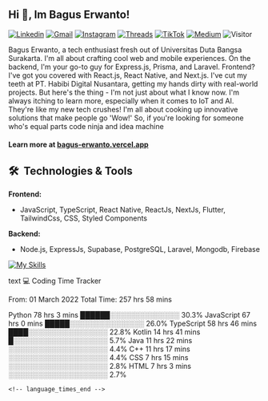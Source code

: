 ## Hi 👋, Im Bagus Erwanto!

[![Linkedin](https://img.shields.io/badge/-baguserwanto-blue?style=flat&logo=Linkedin&logoColor=white)](https://www.linkedin.com/in/baguserwanto/)
[![Gmail](https://img.shields.io/badge/-bagus251001@gmail.com-c14438?style=flat&logo=Gmail&logoColor=white)](mailto:bagus251001@gmail.com)
[![Instagram](https://img.shields.io/badge/-bagus_64byte-e4405f?style=flat&logo=Instagram&logoColor=white)](https://www.instagram.com/bagus_64byte/)
[![Threads](https://img.shields.io/badge/-bagus_64byte-000000?style=flat&logo=threads&logoColor=white)](https://www.threads.net/@bagus_64byte)
[![TikTok](https://img.shields.io/badge/-erwantax-black?style=flat&logo=TikTok&logoColor=white)](https://www.tiktok.com/@erwantax)
[![Medium](https://img.shields.io/badge/-@bagus251001-black?style=flat&logo=Medium&logoColor=white)](https://medium.com/@bagus251001)
![Visitor](https://komarev.com/ghpvc/?username=volumeee&label=Visitor&color=2bbc8a)

Bagus Erwanto, a tech enthusiast fresh out of Universitas Duta Bangsa Surakarta. I'm all about crafting cool web and mobile experiences. On the backend, I'm your go-to guy for Express.js, Prisma, and Laravel. Frontend? I've got you covered with React.js, React Native, and Next.js. I've cut my teeth at PT. Habibi Digital Nusantara, getting my hands dirty with real-world projects. But here's the thing - I'm not just about what I know now. I'm always itching to learn more, especially when it comes to IoT and AI. They're like my new tech crushes! I'm all about cooking up innovative solutions that make people go 'Wow!' So, if you're looking for someone who's equal parts code ninja and idea machine

#### Learn more at [bagus-erwanto.vercel.app](https://bagus-erwanto.vercel.app/about)


## 🛠 &nbsp;Technologies & Tools

**Frontend:**
- JavaScript, TypeScript, React Native, ReactJs, NextJs, Flutter, TailwindCss, CSS, Styled Components

**Backend:**
- Node.js, ExpressJs, Supabase, PostgreSQL, Laravel, Mongodb, Firebase

[![My Skills](https://skillicons.dev/icons?i=javascript,react,typescript,nextjs,java,kotlin,python,html,css,tailwind,nodejs,express,mysql,mongodb,prisma,figma,supabase,postgresql,laravel,firebase,vite,webpack,vercel,git,github,githubactions,androidstudio,arduino,postman,tensorflow&theme=light)](https://skillicons.dev)

<!-- language_times_start -->
text
💻 Coding Time Tracker

From: 01 March 2022
Total Time: 257 hrs 58 mins

Python       78 hrs 3 mins   ██████░░░░░░░░░░░░░░ 30.3%
JavaScript   67 hrs 0 mins   █████░░░░░░░░░░░░░░░ 26.0%
TypeScript   58 hrs 46 mins  ████░░░░░░░░░░░░░░░░ 22.8%
Kotlin       14 hrs 41 mins  █░░░░░░░░░░░░░░░░░░░ 5.7%
Java         11 hrs 22 mins  ░░░░░░░░░░░░░░░░░░░░ 4.4%
C++          11 hrs 17 mins  ░░░░░░░░░░░░░░░░░░░░ 4.4%
CSS          7 hrs 15 mins   ░░░░░░░░░░░░░░░░░░░░ 2.8%
HTML         7 hrs 3 mins    ░░░░░░░░░░░░░░░░░░░░ 2.7%
```
<!-- language_times_end -->
